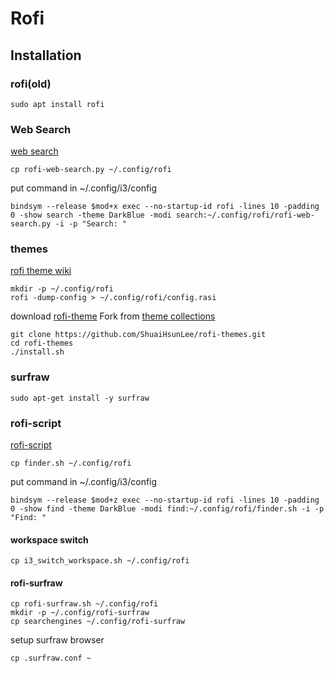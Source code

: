 # Rofi

## Installation

### rofi(old)
```
sudo apt install rofi
```

### Web Search
[web search](https://github.com/pdonadeo/rofi-web-search)
```
cp rofi-web-search.py ~/.config/rofi
```

put command in ~/.config/i3/config
```
bindsym --release $mod+x exec --no-startup-id rofi -lines 10 -padding 0 -show search -theme DarkBlue -modi search:~/.config/rofi/rofi-web-search.py -i -p "Search: "
```

### themes
[rofi theme wiki](https://github.com/davatorium/rofi/wiki/themes)
```
mkdir -p ~/.config/rofi
rofi -dump-config > ~/.config/rofi/config.rasi
```

download [rofi-theme](https://github.com/ShuaiHsunLee/rofi-themes.git) Fork from [theme collections](https://github.com/davatorium/rofi-themes)
```
git clone https://github.com/ShuaiHsunLee/rofi-themes.git
cd rofi-themes
./install.sh
```

### surfraw
```
sudo apt-get install -y surfraw
```

### rofi-script
[rofi-script](https://github.com/davatorium/rofi-scripts)

```
cp finder.sh ~/.config/rofi
```

put command in ~/.config/i3/config
```
bindsym --release $mod+z exec --no-startup-id rofi -lines 10 -padding 0 -show find -theme DarkBlue -modi find:~/.config/rofi/finder.sh -i -p "Find: "
```

#### workspace switch
```
cp i3_switch_workspace.sh ~/.config/rofi
```

#### rofi-surfraw
```
cp rofi-surfraw.sh ~/.config/rofi
mkdir -p ~/.config/rofi-surfraw
cp searchengines ~/.config/rofi-surfraw
```

setup surfraw browser
```
cp .surfraw.conf ~
```
